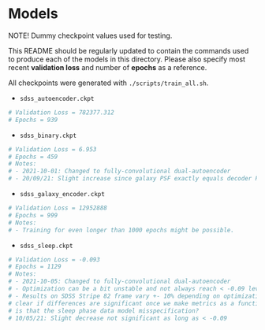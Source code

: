 # Models
NOTE! Dummy checkpoint values used for testing.

This README should be regularly updated to contain the commands used to produce each of the models
in this directory. Please also specify most recent **validation loss** and number of
**epochs** as a reference.

All checkpoints were generated with `./scripts/train_all.sh`.


* ``sdss_autoencoder.ckpt``

```bash
# Validation Loss = 782377.312 
# Epochs = 939
```

* ``sdss_binary.ckpt``

```bash
# Validation Loss = 6.953
# Epochs = 459
# Notes:
# - 2021-10-01: Changed to fully-convolutional dual-autoencoder
# - 20/09/21: Slight increase since galaxy PSF exactly equals decoder PSF
```

* ``sdss_galaxy_encoder.ckpt``

```bash
# Validation Loss = 12952888
# Epochs = 999
# Notes:
# - Training for even longer than 1000 epochs might be possible.
```

* ``sdss_sleep.ckpt``

```bash
# Validation Loss = -0.093
# Epochs = 1129
# Notes:
# - 2021-10-05: Changed to fully-convolutional dual-autoencoder
# - Optimization can be a bit unstable and not always reach < -0.09 level (which seems to be significant cutoff)
# - Results on SDSS Stripe 82 frame vary +- 10% depending on optimization (at least current metrics), might become
# clear if differences are significant once we make metrics as a function of magnitude. Another possibility
# is that the sleep phase data model misspecification?
# 10/05/21: Slight decrease not significant as long as < -0.09
```
